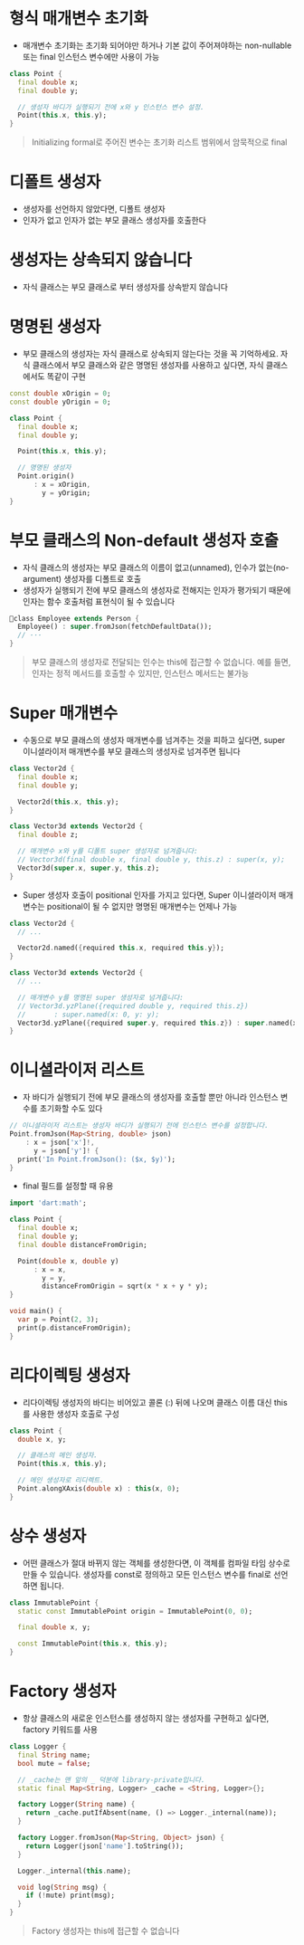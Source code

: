 # 형식 매개변수 초기화
- 매개변수 초기화는 초기화 되어야만 하거나 기본 값이 주어져야하는 non-nullable 또는 final 인스턴스 변수에만 사용이 가능
```dart
class Point {
  final double x;
  final double y;

  // 생성자 바디가 실행되기 전에 x와 y 인스턴스 변수 설정.
  Point(this.x, this.y);
}
```
> Initializing formal로 주어진 변수는 초기화 리스트 범위에서 암묵적으로 final

# 디폴트 생성자
- 생성자를 선언하지 않았다면, 디폴트 생성자
- 인자가 없고 인자가 없는 부모 클래스 생성자를 호출한다

# 생성자는 상속되지 않습니다
- 자식 클래스는 부모 클래스로 부터 생성자를 상속받지 않습니다

# 명명된 생성자
- 부모 클래스의 생성자는 자식 클래스로 상속되지 않는다는 것을 꼭 기억하세요. 자식 클래스에서 부모 클래스와 같은 명명된 생성자를 사용하고 싶다면, 자식 클래스에서도 똑같이 구현
```dart
const double xOrigin = 0;
const double yOrigin = 0;

class Point {
  final double x;
  final double y;

  Point(this.x, this.y);

  // 명명된 생성자
  Point.origin()
      : x = xOrigin,
        y = yOrigin;
}
```

# 부모 클래스의 Non-default 생성자 호출
- 자식 클래스의 생성자는 부모 클래스의 이름이 없고(unnamed), 인수가 없는(no-argument) 생성자를 디폴트로 호출
- 생성자가 실행되기 전에 부모 클래스의 생성자로 전해지는 인자가 평가되기 때문에 인자는 함수 호출처럼 표현식이 될 수 있습니다
```dart
class Employee extends Person {
  Employee() : super.fromJson(fetchDefaultData());
  // ···
}
```
> 부모 클래스의 생성자로 전달되는 인수는 this에 접근할 수 없습니다. 예를 들면, 인자는 정적 메서드를 호출할 수 있지만, 인스턴스 메서드는 불가능

# Super 매개변수
- 수동으로 부모 클래스의 생성자 매개변수를 넘겨주는 것을 피하고 싶다면, super 이니셜라이저 매개변수를 부모 클래스의 생성자로 넘겨주면 됩니다
```dart
class Vector2d {
  final double x;
  final double y;

  Vector2d(this.x, this.y);
}

class Vector3d extends Vector2d {
  final double z;

  // 매개변수 x와 y를 디폴트 super 생성자로 넘겨줍니다:
  // Vector3d(final double x, final double y, this.z) : super(x, y);
  Vector3d(super.x, super.y, this.z);
}
```
- Super 생성자 호출이 positional 인자를 가지고 있다면, Super 이니셜라이저 매개변수는 positional이 될 수 없지만 명명된 매개변수는 언제나 가능
```dart
class Vector2d {
  // ...

  Vector2d.named({required this.x, required this.y});
}

class Vector3d extends Vector2d {
  // ...

  // 매개변수 y를 명명된 super 생성자로 넘겨줍니다:
  // Vector3d.yzPlane({required double y, required this.z})
  //       : super.named(x: 0, y: y);
  Vector3d.yzPlane({required super.y, required this.z}) : super.named(x: 0);
}
```

# 이니셜라이저 리스트
- 자 바디가 실행되기 전에 부모 클래스의 생성자를 호출할 뿐만 아니라 인스턴스 변수를 초기화할 수도 있다
```dart
// 이니셜라이저 리스트는 생성자 바디가 실행되기 전에 인스턴스 변수를 설정합니다.
Point.fromJson(Map<String, double> json)
    : x = json['x']!,
      y = json['y']! {
  print('In Point.fromJson(): ($x, $y)');
}
```
- final 필드를 설정할 때 유용
```dart
import 'dart:math';

class Point {
  final double x;
  final double y;
  final double distanceFromOrigin;

  Point(double x, double y)
      : x = x,
        y = y,
        distanceFromOrigin = sqrt(x * x + y * y);
}

void main() {
  var p = Point(2, 3);
  print(p.distanceFromOrigin);
}
```

# 리다이렉팅 생성자
- 리다이렉팅 생성자의 바디는 비어있고 콜론 (:) 뒤에 나오며 클래스 이름 대신 this를 사용한 생성자 호출로 구성
```dart
class Point {
  double x, y;

  // 클래스의 메인 생성자.
  Point(this.x, this.y);

  // 메인 생성자로 리디렉트.
  Point.alongXAxis(double x) : this(x, 0);
}
```

# 상수 생성자
- 어떤 클래스가 절대 바뀌지 않는 객체를 생성한다면, 이 객체를 컴파일 타임 상수로 만들 수 있습니다. 생성자를 const로 정의하고 모든 인스턴스 변수를 final로 선언하면 됩니다.
```dart
class ImmutablePoint {
  static const ImmutablePoint origin = ImmutablePoint(0, 0);

  final double x, y;

  const ImmutablePoint(this.x, this.y);
}
```

# Factory 생성자
- 항상 클래스의 새로운 인스턴스를 생성하지 않는 생성자를 구현하고 싶다면, factory 키워드를 사용
```dart
class Logger {
  final String name;
  bool mute = false;

  // _cache는 맨 앞의 _ 덕분에 library-private입니다.
  static final Map<String, Logger> _cache = <String, Logger>{};

  factory Logger(String name) {
    return _cache.putIfAbsent(name, () => Logger._internal(name));
  }

  factory Logger.fromJson(Map<String, Object> json) {
    return Logger(json['name'].toString());
  }

  Logger._internal(this.name);

  void log(String msg) {
    if (!mute) print(msg);
  }
}
```
> Factory 생성자는 this에 접근할 수 없습니다